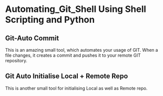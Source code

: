 # Automating_Git_Shell Using Shell Scripting and Python

## Git-Auto Commit

This is an amazing small tool, which automates your usage of GIT. When a file changes, it creates a commit and pushes it to your remote GIT repository.

## Git Auto Initialise Local + Remote Repo

This is another small tool for initialising Local as well as Remote repo.
